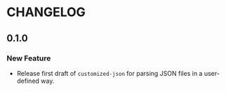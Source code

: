 # CHANGELOG 

## 0.1.0

### New Feature
- Release first draft of `customized-json` for parsing JSON files in a user-defined way.

